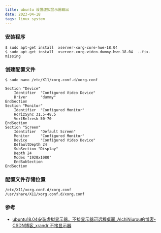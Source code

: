 ```yaml
---
title: ubuntu 设置虚拟显示器输出
date: 2023-04-18  
tags: linux system
---
```


### 安装程序

```Shell
$ sudo apt-get install  xserver-xorg-core-hwe-18.04
$ sudo apt-get install  xserver-xorg-video-dummy-hwe-18.04  --fix-missing
```

### 创建配置文件

```
$ sudo nano /etc/X11/xorg.conf.d/xorg.conf

Section "Device"
    Identifier  "Configured Video Device"
    Driver      "dummy"
EndSection
Section "Monitor"
    Identifier  "Configured Monitor"
    HorizSync 31.5-48.5
    VertRefresh 50-70
EndSection
Section "Screen"
    Identifier  "Default Screen"
    Monitor     "Configured Monitor"
    Device      "Configured Video Device"
    DefaultDepth 24
    SubSection "Display"
    Depth 24
    Modes "1920x1080"
    EndSubSection
EndSection
```

### 配置文件存储位置

```
/etc/X11/xorg.conf.d/xorg.conf
/usr/share/X11/xorg.conf.d/xorg.conf
```

### 参考

- [ubuntu18.04安装虚拟显示器，不接显示器可远程桌面_AIchiNiurou的博客-CSDN博客_xrandr 不接显示器](https://blog.csdn.net/weixin_44523062/article/details/105405019)